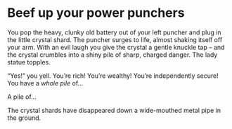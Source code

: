 # Beef up your power punchers

You pop the heavy, clunky old battery out of your left puncher and plug in the little crystal shard. The puncher surges to life, almost shaking itself off your arm. With an evil laugh you give the crystal a gentle knuckle tap – and the crystal crumbles into a shiny pile of sharp, charged danger. The lady statue topples.

“Yes!” you yell. You’re rich! You’re wealthy! You’re independently secure! You have a _whole pile_ of…

A pile of…

The crystal shards have disappeared down a wide-mouthed metal pipe in the ground.

